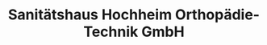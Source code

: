 ---
title: "Sanitätshaus Hochheim Orthopädie-Technik GmbH"
url: /weimar/sanitaetshaus-hochheim-orthopaedie-technik-gmbh/
shop: Sanitätshaus
---